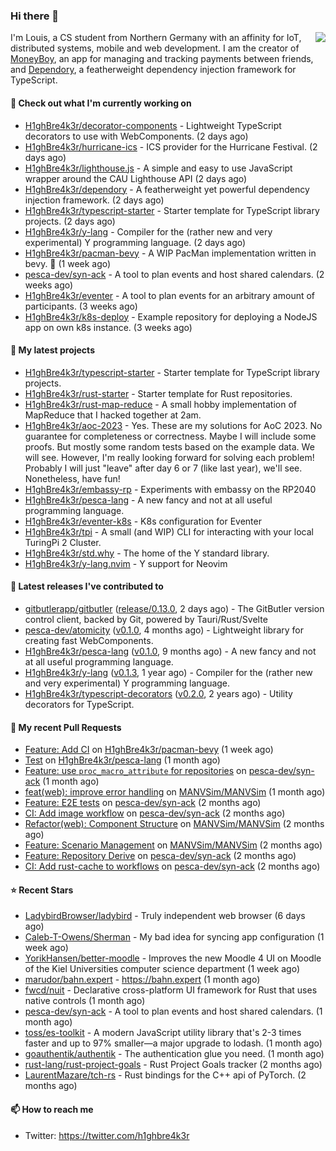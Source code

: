 ### Hi there 👋


<img align="right" src="https://github-readme-stats.vercel.app/api?username=h1ghbre4k3r">

I'm Louis, a CS student from Northern Germany with an affinity for IoT, distributed systems, mobile and web development. I am the creator of [MoneyBoy](https://github.com/pesca-dev/moneyboy-app), an app for managing and tracking payments between friends, and [Dependory](https://github.com/H1ghBre4k3r/dependory), a featherweight dependency injection framework for TypeScript.

#### 👷 Check out what I'm currently working on

- [H1ghBre4k3r/decorator-components](https://github.com/H1ghBre4k3r/decorator-components) - Lightweight TypeScript decorators to use with WebComponents. (2 days ago)
- [H1ghBre4k3r/hurricane-ics](https://github.com/H1ghBre4k3r/hurricane-ics) - ICS provider for the Hurricane Festival. (2 days ago)
- [H1ghBre4k3r/lighthouse.js](https://github.com/H1ghBre4k3r/lighthouse.js) - A simple and easy to use JavaScript wrapper around the CAU Lighthouse API (2 days ago)
- [H1ghBre4k3r/dependory](https://github.com/H1ghBre4k3r/dependory) - A featherweight yet powerful dependency injection framework. (2 days ago)
- [H1ghBre4k3r/typescript-starter](https://github.com/H1ghBre4k3r/typescript-starter) - Starter template for TypeScript library projects. (2 days ago)
- [H1ghBre4k3r/y-lang](https://github.com/H1ghBre4k3r/y-lang) - Compiler for the (rather new and very experimental) Y programming language.  (2 days ago)
- [H1ghBre4k3r/pacman-bevy](https://github.com/H1ghBre4k3r/pacman-bevy) - A WIP PacMan implementation written in bevy. 🦀 (1 week ago)
- [pesca-dev/syn-ack](https://github.com/pesca-dev/syn-ack) - A tool to plan events and host shared calendars. (2 weeks ago)
- [H1ghBre4k3r/eventer](https://github.com/H1ghBre4k3r/eventer) - A tool to plan events for an arbitrary amount of participants. (3 weeks ago)
- [H1ghBre4k3r/k8s-deploy](https://github.com/H1ghBre4k3r/k8s-deploy) - Example repository for deploying a NodeJS app on own k8s instance. (3 weeks ago)

#### 🌱 My latest projects

- [H1ghBre4k3r/typescript-starter](https://github.com/H1ghBre4k3r/typescript-starter) - Starter template for TypeScript library projects.
- [H1ghBre4k3r/rust-starter](https://github.com/H1ghBre4k3r/rust-starter) - Starter template for Rust repositories.
- [H1ghBre4k3r/rust-map-reduce](https://github.com/H1ghBre4k3r/rust-map-reduce) - A small hobby implementation of MapReduce that I hacked together at 2am.
- [H1ghBre4k3r/aoc-2023](https://github.com/H1ghBre4k3r/aoc-2023) - Yes. These are my solutions for AoC 2023. No guarantee for completeness or correctness. Maybe I will include some proofs. But mostly some random tests based on the example data. We will see. However, I&#39;m really looking forward for solving each problem! Probably I will just &#34;leave&#34; after day 6 or 7 (like last year), we&#39;ll see. Nonetheless, have fun!
- [H1ghBre4k3r/embassy-rp](https://github.com/H1ghBre4k3r/embassy-rp) - Experiments with embassy on the RP2040
- [H1ghBre4k3r/pesca-lang](https://github.com/H1ghBre4k3r/pesca-lang) - A new fancy and not at all useful programming language.
- [H1ghBre4k3r/eventer-k8s](https://github.com/H1ghBre4k3r/eventer-k8s) - K8s configuration for Eventer
- [H1ghBre4k3r/tpi](https://github.com/H1ghBre4k3r/tpi) - A small (and WIP) CLI for interacting with your local TuringPi 2 Cluster.
- [H1ghBre4k3r/std.why](https://github.com/H1ghBre4k3r/std.why) - The home of the Y standard library.
- [H1ghBre4k3r/y-lang.nvim](https://github.com/H1ghBre4k3r/y-lang.nvim) - Y support for Neovim

#### 🔭 Latest releases I've contributed to

- [gitbutlerapp/gitbutler](https://github.com/gitbutlerapp/gitbutler) ([release/0.13.0](https://github.com/gitbutlerapp/gitbutler/releases/tag/release/0.13.0), 2 days ago) - The GitButler version control client, backed by Git, powered by Tauri/Rust/Svelte
- [pesca-dev/atomicity](https://github.com/pesca-dev/atomicity) ([v0.1.0](https://github.com/pesca-dev/atomicity/releases/tag/v0.1.0), 4 months ago) - Lightweight library for creating fast WebComponents.
- [H1ghBre4k3r/pesca-lang](https://github.com/H1ghBre4k3r/pesca-lang) ([v0.1.0](https://github.com/H1ghBre4k3r/pesca-lang/releases/tag/v0.1.0), 9 months ago) - A new fancy and not at all useful programming language.
- [H1ghBre4k3r/y-lang](https://github.com/H1ghBre4k3r/y-lang) ([v0.1.3](https://github.com/H1ghBre4k3r/y-lang/releases/tag/v0.1.3), 1 year ago) - Compiler for the (rather new and very experimental) Y programming language. 
- [H1ghBre4k3r/typescript-decorators](https://github.com/H1ghBre4k3r/typescript-decorators) ([v0.2.0](https://github.com/H1ghBre4k3r/typescript-decorators/releases/tag/v0.2.0), 2 years ago) - Utility decorators for TypeScript.

#### 🔨 My recent Pull Requests

- [Feature: Add CI](https://github.com/H1ghBre4k3r/pacman-bevy/pull/12) on [H1ghBre4k3r/pacman-bevy](https://github.com/H1ghBre4k3r/pacman-bevy) (1 week ago)
- [Test](https://github.com/H1ghBre4k3r/pesca-lang/pull/89) on [H1ghBre4k3r/pesca-lang](https://github.com/H1ghBre4k3r/pesca-lang) (1 month ago)
- [Feature: use `proc_macro_attribute` for repositories](https://github.com/pesca-dev/syn-ack/pull/17) on [pesca-dev/syn-ack](https://github.com/pesca-dev/syn-ack) (1 month ago)
- [feat(web): improve error handling](https://github.com/MANVSim/MANVSim/pull/234) on [MANVSim/MANVSim](https://github.com/MANVSim/MANVSim) (1 month ago)
- [Feature: E2E tests](https://github.com/pesca-dev/syn-ack/pull/11) on [pesca-dev/syn-ack](https://github.com/pesca-dev/syn-ack) (2 months ago)
- [CI: Add image workflow](https://github.com/pesca-dev/syn-ack/pull/10) on [pesca-dev/syn-ack](https://github.com/pesca-dev/syn-ack) (2 months ago)
- [Refactor(web): Component Structure](https://github.com/MANVSim/MANVSim/pull/189) on [MANVSim/MANVSim](https://github.com/MANVSim/MANVSim) (2 months ago)
- [Feature: Scenario Management](https://github.com/MANVSim/MANVSim/pull/188) on [MANVSim/MANVSim](https://github.com/MANVSim/MANVSim) (2 months ago)
- [Feature: Repository Derive](https://github.com/pesca-dev/syn-ack/pull/8) on [pesca-dev/syn-ack](https://github.com/pesca-dev/syn-ack) (2 months ago)
- [CI: Add rust-cache to workflows](https://github.com/pesca-dev/syn-ack/pull/7) on [pesca-dev/syn-ack](https://github.com/pesca-dev/syn-ack) (2 months ago)

#### ⭐ Recent Stars

- [LadybirdBrowser/ladybird](https://github.com/LadybirdBrowser/ladybird) - Truly independent web browser (6 days ago)
- [Caleb-T-Owens/Sherman](https://github.com/Caleb-T-Owens/Sherman) - My bad idea for syncing app configuration (1 week ago)
- [YorikHansen/better-moodle](https://github.com/YorikHansen/better-moodle) - Improves the new Moodle 4 UI on Moodle of the Kiel Universities computer science department (1 week ago)
- [marudor/bahn.expert](https://github.com/marudor/bahn.expert) - https://bahn.expert (1 month ago)
- [fwcd/nuit](https://github.com/fwcd/nuit) - Declarative cross-platform UI framework for Rust that uses native controls (1 month ago)
- [pesca-dev/syn-ack](https://github.com/pesca-dev/syn-ack) - A tool to plan events and host shared calendars. (1 month ago)
- [toss/es-toolkit](https://github.com/toss/es-toolkit) - A modern JavaScript utility library that&#39;s 2-3 times faster and up to 97% smaller—a major upgrade to lodash. (1 month ago)
- [goauthentik/authentik](https://github.com/goauthentik/authentik) - The authentication glue you need. (1 month ago)
- [rust-lang/rust-project-goals](https://github.com/rust-lang/rust-project-goals) - Rust Project Goals tracker (2 months ago)
- [LaurentMazare/tch-rs](https://github.com/LaurentMazare/tch-rs) - Rust bindings for the C&#43;&#43; api of PyTorch. (2 months ago)

#### 📫 How to reach me

- Twitter: https://twitter.com/h1ghbre4k3r
